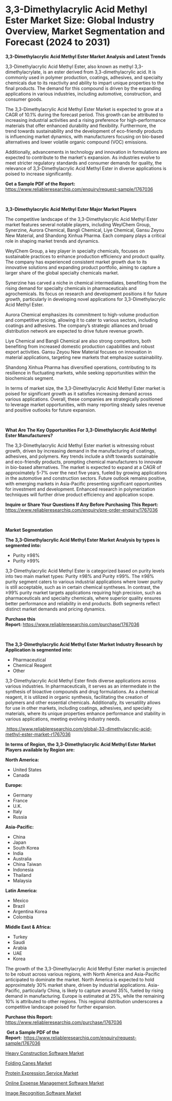 <p><h1>3,3-Dimethylacrylic Acid Methyl Ester Market Size: Global Industry Overview, Market Segmentation and Forecast (2024 to 2031)</h1></p><p><strong>3,3-Dimethylacrylic Acid Methyl Ester Market Analysis and Latest Trends</strong></p>
<p><p>3,3-Dimethylacrylic Acid Methyl Ester, also known as methyl 3,3-dimethylacrylate, is an ester derived from 3,3-dimethylacrylic acid. It is commonly used in polymer production, coatings, adhesives, and specialty chemicals due to its reactivity and ability to impart unique properties to the final products. The demand for this compound is driven by the expanding applications in various industries, including automotive, construction, and consumer goods.</p><p>The 3,3-Dimethylacrylic Acid Methyl Ester Market is expected to grow at a CAGR of 10.1% during the forecast period. This growth can be attributed to increasing industrial activities and a rising preference for high-performance materials that offer enhanced durability and flexibility. Furthermore, the trend towards sustainability and the development of eco-friendly products is influencing market dynamics, with manufacturers focusing on bio-based alternatives and lower volatile organic compound (VOC) emissions.</p><p>Additionally, advancements in technology and innovation in formulations are expected to contribute to the market's expansion. As industries evolve to meet stricter regulatory standards and consumer demands for quality, the relevance of 3,3-Dimethylacrylic Acid Methyl Ester in diverse applications is poised to increase significantly.</p></p>
<p><strong>Get a Sample PDF of the Report:&nbsp;</strong> <a href="https://www.reliableresearchiq.com/enquiry/request-sample/1767036?utm_campaign=1876&utm_medium=2&utm_source=Github&utm_content=ia&utm_term=20122024&utm_id=33-dimethylacrylic-acid-methyl-ester">https://www.reliableresearchiq.com/enquiry/request-sample/1767036</a></p>
<p>&nbsp;</p>
<p><strong>3,3-Dimethylacrylic Acid Methyl Ester Major Market Players</strong></p>
<p><p>The competitive landscape of the 3,3-Dimethylacrylic Acid Methyl Ester market features several notable players, including WeylChem Group, Synerzine, Aurora Chemical, Bangli Chemical, Liye Chemical, Gansu Zeyou New Material, and Shandong Xinhua Pharma. Each company plays a critical role in shaping market trends and dynamics.</p><p>WeylChem Group, a key player in specialty chemicals, focuses on sustainable practices to enhance production efficiency and product quality. The company has experienced consistent market growth due to its innovative solutions and expanding product portfolio, aiming to capture a larger share of the global specialty chemicals market.</p><p>Synerzine has carved a niche in chemical intermediates, benefiting from the rising demand for specialty chemicals in pharmaceuticals and agrochemicals. Its focus on research and development positions it for future growth, particularly in developing novel applications for 3,3-Dimethylacrylic Acid Methyl Ester.</p><p>Aurora Chemical emphasizes its commitment to high-volume production and competitive pricing, allowing it to cater to various sectors, including coatings and adhesives. The company’s strategic alliances and broad distribution network are expected to drive future revenue growth.</p><p>Liye Chemical and Bangli Chemical are also strong competitors, both benefiting from increased domestic production capabilities and robust export activities. Gansu Zeyou New Material focuses on innovation in material applications, targeting new markets that emphasize sustainability.</p><p>Shandong Xinhua Pharma has diversified operations, contributing to its resilience in fluctuating markets, while seeking opportunities within the biochemicals segment.</p><p>In terms of market size, the 3,3-Dimethylacrylic Acid Methyl Ester market is poised for significant growth as it satisfies increasing demand across various applications. Overall, these companies are strategically positioned to leverage market opportunities, with many reporting steady sales revenue and positive outlooks for future expansion.</p></p>
<p>&nbsp;</p>
<p><strong>What Are The Key Opportunities For 3,3-Dimethylacrylic Acid Methyl Ester Manufacturers?</strong></p>
<p><p>The 3,3-Dimethylacrylic Acid Methyl Ester market is witnessing robust growth, driven by increasing demand in the manufacturing of coatings, adhesives, and polymers. Key trends include a shift towards sustainable and eco-friendly products, prompting chemical manufacturers to innovate in bio-based alternatives. The market is expected to expand at a CAGR of approximately 5-7% over the next five years, fueled by growing applications in the automotive and construction sectors. Future outlook remains positive, with emerging markets in Asia-Pacific presenting significant opportunities for investment and development. Enhanced research in polymerization techniques will further drive product efficiency and application scope.</p></p>
<p><strong>Inquire or Share Your Questions If Any Before Purchasing This Report:</strong> <a href="https://www.reliableresearchiq.com/enquiry/pre-order-enquiry/1767036?utm_campaign=1876&utm_medium=2&utm_source=Github&utm_content=ia&utm_term=20122024&utm_id=33-dimethylacrylic-acid-methyl-ester">https://www.reliableresearchiq.com/enquiry/pre-order-enquiry/1767036</a></p>
<p>&nbsp;</p>
<p><strong>Market Segmentation</strong></p>
<p><strong>The 3,3-Dimethylacrylic Acid Methyl Ester Market Analysis by types is segmented into:</strong></p>
<p><ul><li>Purity ≥98%</li><li>Purity ≥99%</li></ul></p>
<p><p>3,3-Dimethylacrylic Acid Methyl Ester is categorized based on purity levels into two main market types: Purity ≥98% and Purity ≥99%. The ≥98% purity segment caters to various industrial applications where lower purity is still acceptable, such as in certain chemical syntheses. In contrast, the ≥99% purity market targets applications requiring high precision, such as pharmaceuticals and specialty chemicals, where superior quality ensures better performance and reliability in end products. Both segments reflect distinct market demands and pricing dynamics.</p></p>
<p><strong>Purchase this Report:&nbsp;</strong><a href="https://www.reliableresearchiq.com/purchase/1767036?utm_campaign=1876&utm_medium=2&utm_source=Github&utm_content=ia&utm_term=20122024&utm_id=33-dimethylacrylic-acid-methyl-ester">https://www.reliableresearchiq.com/purchase/1767036</a></p>
<p>&nbsp;</p>
<p><strong>The 3,3-Dimethylacrylic Acid Methyl Ester Market Industry Research by Application is segmented into:</strong></p>
<p><ul><li>Pharmaceutical</li><li>Chemical Reagent</li><li>Other</li></ul></p>
<p><p>3,3-Dimethylacrylic Acid Methyl Ester finds diverse applications across various industries. In pharmaceuticals, it serves as an intermediate in the synthesis of bioactive compounds and drug formulations. As a chemical reagent, it is utilized in organic synthesis, facilitating the creation of polymers and other essential chemicals. Additionally, its versatility allows for use in other markets, including coatings, adhesives, and specialty materials, where its unique properties enhance performance and stability in various applications, meeting evolving industry needs.</p></p>
<p><a href="https://www.reliableresearchiq.com/global-33-dimethylacrylic-acid-methyl-ester-market-r1767036?utm_campaign=1876&utm_medium=2&utm_source=Github&utm_content=ia&utm_term=20122024&utm_id=33-dimethylacrylic-acid-methyl-ester">&nbsp;https://www.reliableresearchiq.com/global-33-dimethylacrylic-acid-methyl-ester-market-r1767036</a></p>
<p><strong>In terms of Region, the 3,3-Dimethylacrylic Acid Methyl Ester Market Players available by Region are:</strong></p>
<p>
    <p> <strong> North America: </strong>
        <ul>
            <li>United States</li>
            <li>Canada</li>
        </ul>
        </p> 
    <p> <strong> Europe: </strong>
        <ul>
            <li>Germany</li>
            <li>France</li>
            <li>U.K.</li>
            <li>Italy</li>
            <li>Russia</li>
        </ul>
        </p> 
    <p> <strong> Asia-Pacific: </strong>
        <ul>
            <li>China</li>
            <li>Japan</li>
            <li>South Korea</li>
            <li>India</li>
            <li>Australia</li>
            <li>China Taiwan</li>
            <li>Indonesia</li>
            <li>Thailand</li>
            <li>Malaysia</li>
        </ul>
        </p> 
    <p> <strong> Latin America: </strong>
        <ul>
            <li>Mexico</li>
            <li>Brazil</li>
            <li>Argentina Korea</li>
            <li>Colombia</li>
        </ul>
        </p> 
    <p> <strong> Middle East & Africa: </strong>
        <ul>
            <li>Turkey</li>
            <li>Saudi</li>
            <li>Arabia</li>
            <li>UAE</li>
            <li>Korea</li>
        </ul>
    </p>
    </p>
<p><p>The growth of the 3,3-Dimethylacrylic Acid Methyl Ester market is projected to be robust across various regions, with North America and Asia-Pacific anticipated to dominate the market. North America is expected to hold approximately 30% market share, driven by industrial applications. Asia-Pacific, particularly China, is likely to capture around 35%, fueled by rising demand in manufacturing. Europe is estimated at 25%, while the remaining 10% is attributed to other regions. This regional distribution underscores a competitive landscape poised for further expansion.</p></p>
<p><strong>Purchase this Report: </strong><a href="https://www.reliableresearchiq.com/purchase/1767036?utm_campaign=1876&utm_medium=2&utm_source=Github&utm_content=ia&utm_term=20122024&utm_id=33-dimethylacrylic-acid-methyl-ester">https://www.reliableresearchiq.com/purchase/1767036</a></p>
<p>&nbsp;<strong>Get a Sample PDF of the Report:&nbsp;&nbsp;</strong><a href="https://www.reliableresearchiq.com/enquiry/request-sample/1767036?utm_campaign=1876&utm_medium=2&utm_source=Github&utm_content=ia&utm_term=20122024&utm_id=33-dimethylacrylic-acid-methyl-ester">https://www.reliableresearchiq.com/enquiry/request-sample/1767036</a></p>
<p><strong></strong></p>
<p><p><a href="https://www.linkedin.com/pulse/market-revenue-forecast-heavy-construction-software-industry-0l2cc?utm_campaign=1876&utm_medium=2&utm_source=Github&utm_content=ia&utm_term=20122024&utm_id=33-dimethylacrylic-acid-methyl-ester">Heavy Construction Software Market</a></p><p><a href="https://www.linkedin.com/pulse/projected-growth-folding-canes-market-from-2031-2024-insights-ooltc?utm_campaign=1876&utm_medium=2&utm_source=Github&utm_content=ia&utm_term=20122024&utm_id=33-dimethylacrylic-acid-methyl-ester">Folding Canes Market</a></p><p><a href="https://www.linkedin.com/pulse/protein-expression-service-market-global-share-ranking-overall-e9ybc?utm_campaign=1876&utm_medium=2&utm_source=Github&utm_content=ia&utm_term=20122024&utm_id=33-dimethylacrylic-acid-methyl-ester">Protein Expression Service Market</a></p><p><a href="https://www.linkedin.com/pulse/in-depth-online-expense-management-software-market-study-2024-2031-bjlbc?utm_campaign=1876&utm_medium=2&utm_source=Github&utm_content=ia&utm_term=20122024&utm_id=33-dimethylacrylic-acid-methyl-ester">Online Expense Management Software Market</a></p><p><a href="https://www.linkedin.com/pulse/assessment-image-recognition-software-market-scope-markets-size-cxnvc?utm_campaign=1876&utm_medium=2&utm_source=Github&utm_content=ia&utm_term=20122024&utm_id=33-dimethylacrylic-acid-methyl-ester">Image Recognition Software Market</a></p></p>